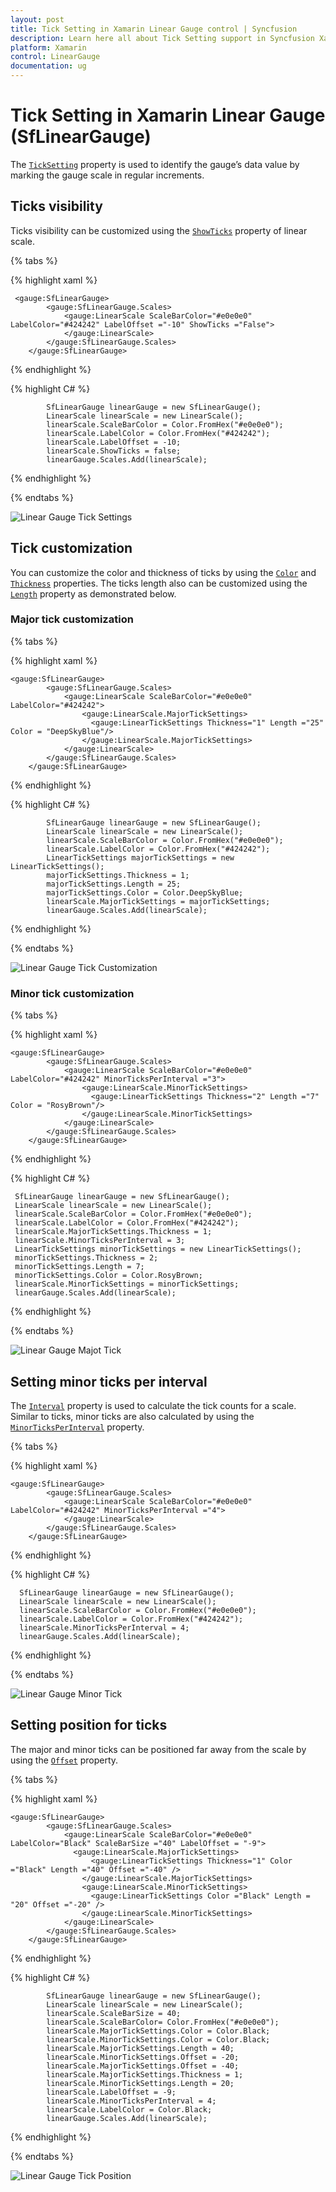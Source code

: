 ```yaml
---
layout: post
title: Tick Setting in Xamarin Linear Gauge control | Syncfusion
description: Learn here all about Tick Setting support in Syncfusion Xamarin Linear Gauge (SfLinearGauge) control and more.
platform: Xamarin
control: LinearGauge
documentation: ug
---
```


# Tick Setting in Xamarin Linear Gauge (SfLinearGauge)

The [`TickSetting`](https://help.syncfusion.com/cr/xamarin/Syncfusion.SfGauge.XForms.TickSettings.html) property is used to identify the gauge’s data value by marking the gauge scale in regular increments.

## Ticks visibility

Ticks visibility can be customized using the [`ShowTicks`](https://help.syncfusion.com/cr/xamarin/Syncfusion.SfGauge.XForms.LinearScale.html#Syncfusion_SfGauge_XForms_LinearScale_ShowTicks) property of linear scale.

{% tabs %}

{% highlight xaml %}

	 <gauge:SfLinearGauge>
            <gauge:SfLinearGauge.Scales>
                <gauge:LinearScale ScaleBarColor="#e0e0e0" LabelColor="#424242" LabelOffset ="-10" ShowTicks ="False">
                </gauge:LinearScale>
            </gauge:SfLinearGauge.Scales>
        </gauge:SfLinearGauge>
	
{% endhighlight %}

{% highlight C# %}

		    SfLinearGauge linearGauge = new SfLinearGauge();
            LinearScale linearScale = new LinearScale();
            linearScale.ScaleBarColor = Color.FromHex("#e0e0e0");
            linearScale.LabelColor = Color.FromHex("#424242");
            linearScale.LabelOffset = -10;
            linearScale.ShowTicks = false;
            linearGauge.Scales.Add(linearScale);
			
{% endhighlight %}

{% endtabs %}

![Linear Gauge Tick Settings](tick-setting_images/tick-setting1.png)

## Tick customization

You can customize the color and thickness of ticks by using the [`Color`](https://help.syncfusion.com/cr/xamarin/Syncfusion.SfGauge.XForms.LinearTickSettings.html#Syncfusion_SfGauge_XForms_LinearTickSettings_Color) and [`Thickness`](https://help.syncfusion.com/cr/xamarin/Syncfusion.SfGauge.XForms.LinearTickSettings.html#Syncfusion_SfGauge_XForms_LinearTickSettings_Thickness) properties. The ticks length also can be customized using the [`Length`](https://help.syncfusion.com/cr/xamarin/Syncfusion.SfGauge.XForms.LinearTickSettings.html#Syncfusion_SfGauge_XForms_LinearTickSettings_Length) property as demonstrated below.

### Major tick customization

{% tabs %}

{% highlight xaml %}

	<gauge:SfLinearGauge>
            <gauge:SfLinearGauge.Scales>
                <gauge:LinearScale ScaleBarColor="#e0e0e0" LabelColor="#424242">
                    <gauge:LinearScale.MajorTickSettings>
                      <gauge:LinearTickSettings Thickness="1" Length ="25" Color = "DeepSkyBlue"/>
                    </gauge:LinearScale.MajorTickSettings>
                </gauge:LinearScale>
            </gauge:SfLinearGauge.Scales>
        </gauge:SfLinearGauge>
	
{% endhighlight %}

{% highlight C# %}

		    SfLinearGauge linearGauge = new SfLinearGauge();
            LinearScale linearScale = new LinearScale();
            linearScale.ScaleBarColor = Color.FromHex("#e0e0e0");
            linearScale.LabelColor = Color.FromHex("#424242");
            LinearTickSettings majorTickSettings = new LinearTickSettings();
            majorTickSettings.Thickness = 1;
            majorTickSettings.Length = 25;
            majorTickSettings.Color = Color.DeepSkyBlue;
            linearScale.MajorTickSettings = majorTickSettings;
            linearGauge.Scales.Add(linearScale);
			
{% endhighlight %}

{% endtabs %}

![Linear Gauge Tick Customization](tick-setting_images/tick-setting2.png)

### Minor tick customization

{% tabs %}

{% highlight xaml %}

	<gauge:SfLinearGauge>
            <gauge:SfLinearGauge.Scales>
                <gauge:LinearScale ScaleBarColor="#e0e0e0" LabelColor="#424242" MinorTicksPerInterval ="3">
                    <gauge:LinearScale.MinorTickSettings>
                      <gauge:LinearTickSettings Thickness="2" Length ="7" Color = "RosyBrown"/>
                    </gauge:LinearScale.MinorTickSettings>
                </gauge:LinearScale>
            </gauge:SfLinearGauge.Scales>
        </gauge:SfLinearGauge>
	
{% endhighlight %}

{% highlight C# %}

     SfLinearGauge linearGauge = new SfLinearGauge();
     LinearScale linearScale = new LinearScale();
     linearScale.ScaleBarColor = Color.FromHex("#e0e0e0");
     linearScale.LabelColor = Color.FromHex("#424242");
     linearScale.MajorTickSettings.Thickness = 1;
     linearScale.MinorTicksPerInterval = 3;
     LinearTickSettings minorTickSettings = new LinearTickSettings();
     minorTickSettings.Thickness = 2;
     minorTickSettings.Length = 7;
     minorTickSettings.Color = Color.RosyBrown;
     linearScale.MinorTickSettings = minorTickSettings;
     linearGauge.Scales.Add(linearScale);

			
{% endhighlight %}

{% endtabs %}

![Linear Gauge Majot Tick](tick-setting_images/tick-setting3.png)

## Setting minor ticks per interval

The [`Interval`](https://help.syncfusion.com/cr/xamarin/Syncfusion.SfGauge.XForms.LinearScale.html#Syncfusion_SfGauge_XForms_LinearScale_Interval) property is used to calculate the tick counts for a scale. Similar to ticks, minor ticks are also calculated by using the [`MinorTicksPerInterval`](https://help.syncfusion.com/cr/xamarin/Syncfusion.SfGauge.XForms.LinearScale.html#Syncfusion_SfGauge_XForms_LinearScale_MinorTicksPerInterval) property.

{% tabs %}

{% highlight xaml %}

	<gauge:SfLinearGauge>
            <gauge:SfLinearGauge.Scales>
                <gauge:LinearScale ScaleBarColor="#e0e0e0" LabelColor="#424242" MinorTicksPerInterval ="4">
                </gauge:LinearScale>
            </gauge:SfLinearGauge.Scales>
        </gauge:SfLinearGauge>
	
{% endhighlight %}

{% highlight C# %}

      SfLinearGauge linearGauge = new SfLinearGauge();
      LinearScale linearScale = new LinearScale();
      linearScale.ScaleBarColor = Color.FromHex("#e0e0e0");
      linearScale.LabelColor = Color.FromHex("#424242");
      linearScale.MinorTicksPerInterval = 4;
      linearGauge.Scales.Add(linearScale);
			
{% endhighlight %}

{% endtabs %}

![Linear Gauge Minor Tick](tick-setting_images/tick-setting4.png)

## Setting position for ticks

The major and minor ticks can be positioned far away from the scale by using the [`Offset`](https://help.syncfusion.com/cr/xamarin/Syncfusion.SfGauge.XForms.LinearTickSettings.html#Syncfusion_SfGauge_XForms_LinearTickSettings_Offset) property.

{% tabs %}

{% highlight xaml %}

	<gauge:SfLinearGauge>
            <gauge:SfLinearGauge.Scales>
                <gauge:LinearScale ScaleBarColor="#e0e0e0" LabelColor="Black" ScaleBarSize ="40" LabelOffset = "-9">
				  <gauge:LinearScale.MajorTickSettings>
                      <gauge:LinearTickSettings Thickness="1" Color ="Black" Length ="40" Offset ="-40" />
                    </gauge:LinearScale.MajorTickSettings>
					<gauge:LinearScale.MinorTickSettings>
                      <gauge:LinearTickSettings Color ="Black" Length = "20" Offset ="-20" />
                    </gauge:LinearScale.MinorTickSettings>
                </gauge:LinearScale>
            </gauge:SfLinearGauge.Scales>
        </gauge:SfLinearGauge>
	
{% endhighlight %}

{% highlight C# %}

            SfLinearGauge linearGauge = new SfLinearGauge();
            LinearScale linearScale = new LinearScale();
            linearScale.ScaleBarSize = 40;
            linearScale.ScaleBarColor= Color.FromHex("#e0e0e0");
            linearScale.MajorTickSettings.Color = Color.Black;
            linearScale.MinorTickSettings.Color = Color.Black;
            linearScale.MajorTickSettings.Length = 40;
            linearScale.MinorTickSettings.Offset = -20;
            linearScale.MajorTickSettings.Offset = -40;
            linearScale.MajorTickSettings.Thickness = 1;
            linearScale.MinorTickSettings.Length = 20;
            linearScale.LabelOffset = -9;
            linearScale.MinorTicksPerInterval = 4;
            linearScale.LabelColor = Color.Black;
            linearGauge.Scales.Add(linearScale);
			
{% endhighlight %}

{% endtabs %}

![Linear Gauge Tick Position](tick-setting_images/tick-setting5.png)

